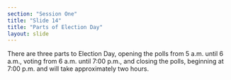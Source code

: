 ```yaml
---
section: "Session One"
title: "Slide 14"
title: "Parts of Election Day"
layout: slide
---
```


There are three parts to Election Day, opening the polls from 5 a.m. until 6 a.m., voting from 6 a.m. until 7:00 p.m., and closing the polls, beginning at 7:00 p.m. and will take approximately two hours.

